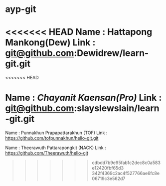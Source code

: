 # ayp-git
<<<<<<< HEAD
Name : Hattapong Mankong(Dew)
Link : git@github.com:Dewidrew/learn-git.git
=======
<<<<<<< HEAD

Name : *Chayanit Kaensan(Pro)*
Link : git@github.com:slayslewslain/learn-git.git
=======
Name : Punnakhun Prapapattarakhun (TOF)
Link : https://github.com/tofpunnakhun/hello-git.git

Name : Theerawuth Pattarapongkit (NACK)
Link : https://github.com/Theerawuth/hello-git
>>>>>>> cdbdd7b9e95fab1c2dec8c0a583e12420fbf65d3
>>>>>>> 342f4369c2ac4f527766ae6fc8e06719c3e562d7
